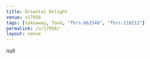 ```yaml
---
title: Oriental Delight
venue: v17956
tags: [takeaway, food, "fhrs:662540", "fhrs:110212"]
permalink: /v/17956/
layout: venue
---
```

null